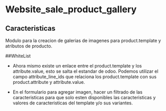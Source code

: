 # Website_sale_product_gallery

## Caracteristicas

Modulo para la creacion de galerias de imagenes para product.template y 
atributos de producto.


##WhiteList

* Ahora mismo existe un enlace entre el product.template y los attribute.value, 
esto se salta el estandar de odoo. Podemos utilizar el campo attribute_line_ids
que relaciona los product.template con sus product.attribute y attribute.value.

* En el formulario para agregar imagen, hacer un filtrado de las caracteristicas
para que solo esten disponibles las caracteristicas y valores de caracteristicas
del template y/o sus variantes.
